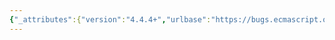 ```yaml
---
{"_attributes":{"version":"4.4.4+","urlbase":"https://bugs.ecmascript.org/","maintainer":"dherman@mozilla.com"},"bug":{"bug_id":1943,"creation_ts":"2013-09-28 12:54:00 -0700","short_desc":"@@ToPrimitive => @@toPrimitive","delta_ts":"2013-10-29 09:46:53 -0700","product":"Draft for 6th Edition","component":"editorial issue","version":"Rev 19: September 27, 2013 Draft","rep_platform":"All","op_sys":"All","bug_status":"RESOLVED","resolution":"FIXED","priority":"Normal","bug_severity":"normal","everconfirmed":true,"reporter":{"uid":"claude.pache","name":"Claude Pache"},"assigned_to":{"uid":"allen","name":"Allen Wirfs-Brock"},"long_desc":[{"commentid":5613,"comment_count":0,"who":{"uid":"claude.pache","name":"Claude Pache"},"bug_when":"2013-09-28 12:54:00 -0700","thetext":"Some occurrences of @@ToPrimitive has been forgotten during the recent renaming @@ToPrimitive => @@toPrimitive:\n\n7.1.1 ToPrimitive, first algorithm after Table 9, step 4: Let exoticToPrim be the result of Get(argument, @@ToPrimitive)\n\n7.1.1, Note at the very end of the Section: However, objects may over-ride this behaviour by defining a @@ToPrimitive method. \n\n20.3.4.45, title of Section: Date.prototype [ @@ToPrimitive ] ( hint )\n\n20.3.4.45, introduction to the algorithm: When the @@ToPrimitive method is called with argument hint, the following steps are taken."},{"commentid":5727,"comment_count":1,"who":{"uid":"allen","name":"Allen Wirfs-Brock"},"bug_when":"2013-09-30 13:52:39 -0700","thetext":"fixed in rev20 editor's draft"},{"commentid":6168,"comment_count":2,"who":{"uid":"allen","name":"Allen Wirfs-Brock"},"bug_when":"2013-10-29 09:46:53 -0700","thetext":"fixed in rev20 draft, Oct. 28, 2013"}]}}
---
```

